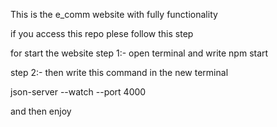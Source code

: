 This is the e_comm website with fully functionality 


if you access this repo plese follow this step 


for start the website 
step 1:-
open terminal
and write npm start 

step 2:-
then write this command in the new terminal

json-server --watch --port 4000

and then enjoy 
